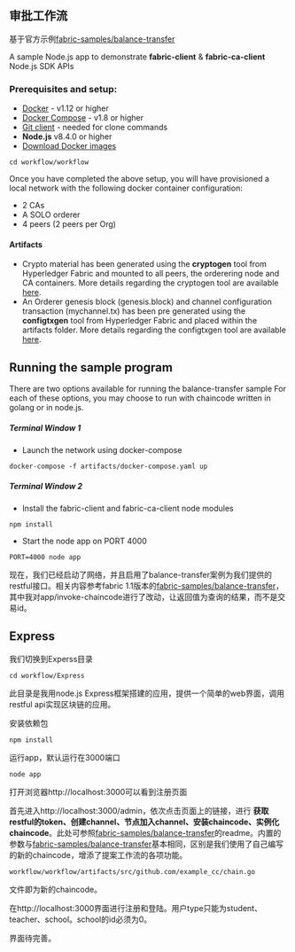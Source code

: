 ## 审批工作流

基于官方示例[fabric-samples/balance-transfer](https://github.com/hyperledger/fabric-samples/tree/release-1.1/balance-transfer)

A sample Node.js app to demonstrate **__fabric-client__** & **__fabric-ca-client__** Node.js SDK APIs

### Prerequisites and setup:

* [Docker](https://www.docker.com/products/overview) - v1.12 or higher
* [Docker Compose](https://docs.docker.com/compose/overview/) - v1.8 or higher
* [Git client](https://git-scm.com/downloads) - needed for clone commands
* **Node.js** v8.4.0 or higher
* [Download Docker images](http://hyperledger-fabric.readthedocs.io/en/latest/samples.html#binaries)

```
cd workflow/workflow
```

Once you have completed the above setup, you will have provisioned a local network with the following docker container configuration:

* 2 CAs
* A SOLO orderer
* 4 peers (2 peers per Org)

#### Artifacts
* Crypto material has been generated using the **cryptogen** tool from Hyperledger Fabric and mounted to all peers, the orderering node and CA containers. More details regarding the cryptogen tool are available [here](http://hyperledger-fabric.readthedocs.io/en/latest/build_network.html#crypto-generator).
* An Orderer genesis block (genesis.block) and channel configuration transaction (mychannel.tx) has been pre generated using the **configtxgen** tool from Hyperledger Fabric and placed within the artifacts folder. More details regarding the configtxgen tool are available [here](http://hyperledger-fabric.readthedocs.io/en/latest/build_network.html#configuration-transaction-generator).

## Running the sample program

There are two options available for running the balance-transfer sample
For each of these options, you may choose to run with chaincode written in golang or in node.js.


##### Terminal Window 1

* Launch the network using docker-compose

```
docker-compose -f artifacts/docker-compose.yaml up
```
##### Terminal Window 2

* Install the fabric-client and fabric-ca-client node modules

```
npm install
```

* Start the node app on PORT 4000

```
PORT=4000 node app
```


现在，我们已经启动了网络，并且启用了balance-transfer案例为我们提供的restful接口。相关内容参考fabric 1.1版本的[fabric-samples/balance-transfer](https://github.com/hyperledger/fabric-samples/tree/release-1.1/balance-transfer)，其中我对app/invoke-chaincode进行了改动，让返回值为查询的结果，而不是交易id。

## Express

我们切换到Experss目录

```
cd workflow/Express
```
此目录是我用node.js Express框架搭建的应用，提供一个简单的web界面，调用restful api实现区块链的应用。

安装依赖包

```
npm install
```
运行app，默认运行在3000端口

```
node app
```
打开浏览器http://localhost:3000可以看到注册页面

首先进入http://localhost:3000/admin，依次点击页面上的链接，进行 **获取restful的token、创建channel、节点加入channel、安装chaincode、实例化chaincode**。此处可参照[fabric-samples/balance-transfer](https://github.com/hyperledger/fabric-samples/tree/release-1.1/balance-transfer)的readme。内置的参数与[fabric-samples/balance-transfer](https://github.com/hyperledger/fabric-samples/tree/release-1.1/balance-transfer)基本相同，区别是我们使用了自己编写的新的chaincode，增添了提案工作流的各项功能。
```
workflow/workflow/artifacts/src/github.com/example_cc/chain.go
```
 文件即为新的chaincode。
 
 在http://localhost:3000界面进行注册和登陆。用户type只能为student、teacher、school。school的id必须为0。
 
 界面待完善。

